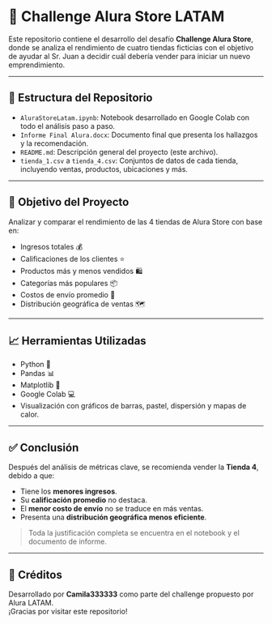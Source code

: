 # 🛒 Challenge Alura Store LATAM

Este repositorio contiene el desarrollo del desafío **Challenge Alura Store**, donde se analiza el rendimiento de cuatro tiendas ficticias con el objetivo de ayudar al Sr. Juan a decidir cuál debería vender para iniciar un nuevo emprendimiento.

---

## 📂 Estructura del Repositorio

- `AluraStoreLatam.ipynb`: Notebook desarrollado en Google Colab con todo el análisis paso a paso.
- `Informe Final Alura.docx`: Documento final que presenta los hallazgos y la recomendación.
- `README.md`: Descripción general del proyecto (este archivo).
- `tienda_1.csv` a `tienda_4.csv`: Conjuntos de datos de cada tienda, incluyendo ventas, productos, ubicaciones y más.

---

## 🧠 Objetivo del Proyecto

Analizar y comparar el rendimiento de las 4 tiendas de Alura Store con base en:

- Ingresos totales 💰  
- Calificaciones de los clientes ⭐  
- Productos más y menos vendidos 🛍️  
- Categorías más populares 📦  
- Costos de envío promedio 🚚  
- Distribución geográfica de ventas 🗺️  

---

## 📈 Herramientas Utilizadas

- Python 🐍  
- Pandas 📊  
- Matplotlib 🎨  
- Google Colab 💻  
- Visualización con gráficos de barras, pastel, dispersión y mapas de calor.

---

## ✅ Conclusión

Después del análisis de métricas clave, se recomienda vender la **Tienda 4**, debido a que:

- Tiene los **menores ingresos**.
- Su **calificación promedio** no destaca.
- El **menor costo de envío** no se traduce en más ventas.
- Presenta una **distribución geográfica menos eficiente**.

> Toda la justificación completa se encuentra en el notebook y el documento de informe.

---

## 📎 Créditos

Desarrollado por **Camila333333** como parte del challenge propuesto por Alura LATAM.  
¡Gracias por visitar este repositorio!
